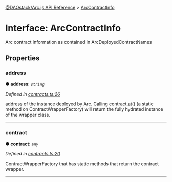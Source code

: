 [@DAOstack/Arc.js API Reference](../README.md) > [ArcContractInfo](../interfaces/arccontractinfo.md)



# Interface: ArcContractInfo


Arc contract information as contained in ArcDeployedContractNames


## Properties
<a id="address"></a>

###  address

**●  address**:  *`string`* 

*Defined in [contracts.ts:26](https://github.com/daostack/arc.js/blob/0fff6d4/lib/contracts.ts#L26)*



address of the instance deployed by Arc. Calling contract.at() (a static method on ContractWrapperFactory) will return the fully hydrated instance of the wrapper class.




___

<a id="contract"></a>

###  contract

**●  contract**:  *`any`* 

*Defined in [contracts.ts:20](https://github.com/daostack/arc.js/blob/0fff6d4/lib/contracts.ts#L20)*



ContractWrapperFactory that has static methods that return the contract wrapper.




___


